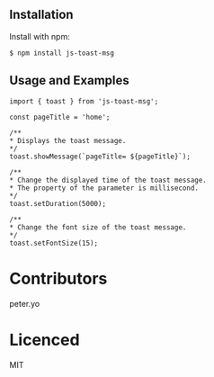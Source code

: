 

## Installation
Install with npm:
```
$ npm install js-toast-msg
```
## Usage and Examples
```
import { toast } from 'js-toast-msg';

const pageTitle = 'home';  

/**
* Displays the toast message.
*/
toast.showMessage(`pageTitle= ${pageTitle}`); 
```

```
/**
* Change the displayed time of the toast message.
* The property of the parameter is millisecond.
*/
toast.setDuration(5000); 
```

```
/**
* Change the font size of the toast message.
*/
toast.setFontSize(15);  
```

# Contributors   
peter.yo

# Licenced
MIT
